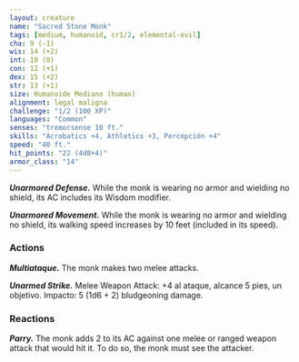 ```yaml
---
layout: creature
name: "Sacred Stone Monk"
tags: [medium, humanoid, cr1/2, elemental-evil]
cha: 9 (-1)
wis: 14 (+2)
int: 10 (0)
con: 12 (+1)
dex: 15 (+2)
str: 13 (+1)
size: Humanoide Mediano (human)
alignment: legal maligna
challenge: "1/2 (100 XP)"
languages: "Common"
senses: "tremorsense 10 ft."
skills: "Acrobatics +4, Athletics +3, Percepción +4"
speed: "40 ft."
hit_points: "22 (4d8+4)"
armor_class: "14"
---
```


***Unarmored Defense.*** While the monk is wearing no armor and wielding no shield, its AC includes its Wisdom modifier.

***Unarmored Movement.*** While the monk is wearing no armor and wielding no shield, its walking speed increases by 10 feet (included in its speed).

### Actions

***Multiataque.*** The monk makes two melee attacks.

***Unarmed Strike.*** Melee Weapon Attack: +4 al ataque, alcance 5 pies, un objetivo. Impacto: 5 (1d6 + 2) bludgeoning damage.

### Reactions

***Parry.*** The monk adds 2 to its AC against one melee or ranged weapon attack that would hit it. To do so, the monk must see the attacker.